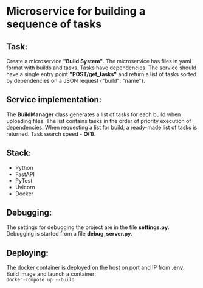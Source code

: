 # Microservice for building a sequence of tasks 

## Task: 
Create a microservice **"Build System"**. 
The microservice has files in yaml format with builds and tasks. 
Tasks have dependencies. 
The service should have a single entry point **"POST/get_tasks"** and return a list of tasks sorted by dependencies on a JSON request {"build": "name"}.

## Service implementation:
The **BuildManager** class generates a list of tasks for each build 
when uploading files. 
The list contains tasks in the order of priority execution of dependencies. 
When requesting a list for build, a ready-made list of tasks is returned. 
Task search speed - **O(1)**.

## Stack:
- Python
- FastAPI
- PyTest
- Uvicorn
- Docker

## Debugging:
The settings for debugging the project are in the file **settings.py**. 
Debugging is started from a file **debug_server.py**.

## Deploying:
The docker container is deployed on the host on port and IP from **.env**. 
Build image and launch a container:  
`docker-compose up --build`